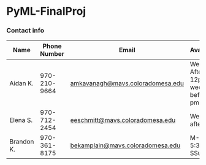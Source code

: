 # PyML-FinalProj

### Contact info
 | Name | Phone Number | Email | Availability |
 |------|--------------|-------|--------------|
 |Aidan K.|970-210-9664|amkavanagh@mavs.coloradomesa.edu|Weekdays After 12pm, weekends before 3 pm |
 |Elena S.|970-712-2454|eeschmitt@mavs.coloradomesa.edu|Weekdays after 12pm|
 |Brandon K. |970-361-8175 |bekamplain@mavs.coloradomesa.edu |M-F after 5:30 pm, SSu - TBD |

 
